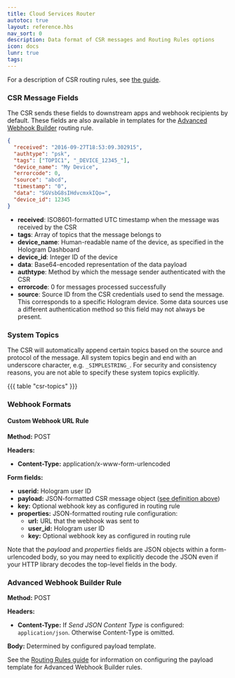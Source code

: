 ```yaml
---
title: Cloud Services Router
autotoc: true
layout: reference.hbs
nav_sort: 0
description: Data format of CSR messages and Routing Rules options
icon: docs
lunr: true
tags:
---
```


For a description of CSR routing rules, see [the
guide](/docs/guide/cloud/routing-rules).

### CSR Message Fields

The CSR sends these fields to downstream apps and webhook recipients by default.
These fields are also available in templates for the [Advanced Webhook
Builder](/docs/guide/cloud/routing-rules/#advanced-webhook-builder) routing
rule.

```json
{
  "received": "2016-09-27T18:53:09.302915",
  "authtype": "psk",
  "tags": ["TOPIC1", "_DEVICE_12345_"],
  "device_name": "My Device",
  "errorcode": 0,
  "source": "abcd",
  "timestamp": "0",
  "data": "SGVsbG8sIHdvcmxkIQo=",
  "device_id": 12345
}
```

* **received**: ISO8601-formatted UTC timestamp when the message was received by
  the CSR
* **tags**: Array of topics that the message belongs to
* **device_name**: Human-readable name of the device, as specified in the Hologram
  Dashboard
* **device_id**: Integer ID of the device
* **data**: Base64-encoded representation of the data payload
* **authtype**: Method by which the message sender authenticated with the CSR
* **errorcode**: 0 for messages processed successfully
* **source**: Source ID from the CSR credentials used to send the message. This
  corresponds to a specific Hologram device. Some data sources use a different 
  authentication method so this field may not always be present.


### System Topics

The CSR will automatically append certain topics based on the source and
protocol of the message. All system topics begin and end with an underscore
character, e.g. `_SIMPLESTRING_`. For security and consistency reasons, you are
not able to specify these system topics explicitly.

{{{ table "csr-topics" }}}


### Webhook Formats

#### Custom Webhook URL Rule

**Method:** POST

**Headers:**

* **Content-Type:** application/x-www-form-urlencoded

**Form fields:**

* **userid:** Hologram user ID
* **payload:** JSON-formatted CSR message object ([see definition
  above](#csr-message-fields))
* **key:** Optional webhook key as configured in routing rule
* **properties:** JSON-formatted routing rule configuration:
    * **url:** URL that the webhook was sent to
    * **user_id:** Hologram user ID
    * **key:** Optional webhook key as configured in routing rule

Note that the *payload* and *properties* fields are JSON objects within a
form-urlencoded body, so you may need to explicitly decode the JSON even if your
HTTP library decodes the top-level fields in the body.


### Advanced Webhook Builder Rule

**Method:** POST

**Headers:**

* **Content-Type:** If *Send JSON Content Type* is configured:
  `application/json`. Otherwise Content-Type is omitted.

**Body:** Determined by configured payload template.

See the [Routing Rules guide](/docs/guide/cloud/routing-rules) for information
on configuring the payload template for Advanced Webhook Builder rules.

